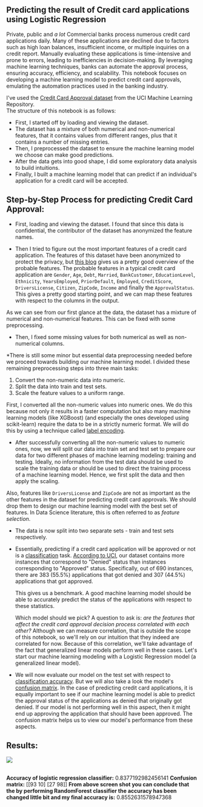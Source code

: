 ## Predicting the result of Credit card applications using Logistic Regression

<p>Private, public and <em>a lot</em> Commercial banks process numerous credit card applications daily. Many of these applications are declined due to factors such as high loan balances, insufficient income, or multiple inquiries on a credit report. Manually evaluating these applications is time-intensive and prone to errors, leading to inefficiencies in decision-making. By leveraging machine learning techniques, banks can automate the approval process, ensuring accuracy, efficiency, and scalability. This notebook focuses on developing a machine learning model to predict credit card approvals, emulating the automation practices used in the banking industry.</p>

<p>I've used the <a href="http://archive.ics.uci.edu/ml/datasets/credit+approval">Credit Card Approval dataset</a> from the UCI Machine Learning Repository.<br>The structure of this notebook is as follows:</p>
<ul>
<li>First, I started off by loading and viewing the dataset.</li>
<li>The dataset has a mixture of both numerical and non-numerical features, that it contains values from different ranges, plus that it contains a number of missing entries.</li>
<li>Then, I preprocessed the dataset to ensure the machine learning model we choose can make good predictions.</li>
<li>After the data gets into good shape, I did some exploratory data analysis to build intuitions.</li>
<li>Finally, I built a machine learning model that can predict if an individual's application for a credit card will be accepted.</li>
</ul>

## Step-by-Step Process for predicting Credit Card Approval:

- First, loading and viewing the dataset. I found that since this data is confidential, the contributor of the dataset has anonymized the feature names.

- Then I tried to figure out the most important features of a credit card application. The features of this dataset have been anonymized to protect the privacy, but <a href="http://rstudio-pubs-static.s3.amazonaws.com/73039_9946de135c0a49daa7a0a9eda4a67a72.html">this blog</a> gives us a pretty good overview of the probable features. The probable features in a typical credit card application are <code>Gender</code>, <code>Age</code>, <code>Debt</code>, <code>Married</code>, <code>BankCustomer</code>, <code>EducationLevel</code>, <code>Ethnicity</code>, <code>YearsEmployed</code>, <code>PriorDefault</code>, <code>Employed</code>, <code>CreditScore</code>, <code>DriversLicense</code>, <code>Citizen</code>, <code>ZipCode</code>, <code>Income</code> and finally the <code>ApprovalStatus</code>. This gives a pretty good starting point, and we can map these features with respect to the columns in the output. </p>
<p>As we can see from our first glance at the data, the dataset has a mixture of numerical and non-numerical features. This can be fixed with some preprocessing.

- Then, I fixed some missing values for both numerical as well as non-numerical columns.

\*There is still some minor but essential data preprocessing needed before we proceed towards building our machine learning model. I divided these remaining preprocessing steps into three main tasks:

<ol>
<li>Convert the non-numeric data into numeric.</li>
<li>Split the data into train and test sets. </li>
<li>Scale the feature values to a uniform range.</li>
</ol>
<p>First, I converted all the non-numeric values into numeric ones. We do this because not only it results in a faster computation but also many machine learning models (like XGBoost) (and especially the ones developed using scikit-learn) require the data to be in a strictly numeric format. We will do this by using a technique called <a href="http://scikit-learn.org/stable/modules/generated/sklearn.preprocessing.LabelEncoder.html">label encoding</a>.</p>

- After successfully converting all the non-numeric values to numeric ones, now, we will split our data into train set and test set to prepare our data for two different phases of machine learning modeling: training and testing. Ideally, no information from the test data should be used to scale the training data or should be used to direct the training process of a machine learning model. Hence, we first split the data and then apply the scaling.
<p>Also, features like <code>DriversLicense</code> and <code>ZipCode</code> are not as important as the other features in the dataset for predicting credit card approvals. We should drop them to design our machine learning model with the best set of features. In Data Science literature, this is often referred to as <em>feature selection</em>. </p>

- The data is now split into two separate sets - train and test sets respectively.

- <p>Essentially, predicting if a credit card application will be approved or not is a <a href="https://en.wikipedia.org/wiki/Statistical_classification">classification</a> task. <a href="http://archive.ics.uci.edu/ml/machine-learning-databases/credit-screening/crx.names">According to UCI</a>, our dataset contains more instances that correspond to "Denied" status than instances corresponding to "Approved" status. Specifically, out of 690 instances, there are 383 (55.5%) applications that got denied and 307 (44.5%) applications that got approved. </p>
  <p>This gives us a benchmark. A good machine learning model should be able to accurately predict the status of the applications with respect to these statistics.</p>
  <p>Which model should we pick? A question to ask is: <em>are the features that affect the credit card approval decision process correlated with each other?</em> Although we can measure correlation, that is outside the scope of this notebook, so we'll rely on our intuition that they indeed are correlated for now. Because of this correlation, we'll take advantage of the fact that generalized linear models perform well in these cases. Let's start our machine learning modeling with a Logistic Regression model (a generalized linear model).</p>

- <p>We will now evaluate our model on the test set with respect to <a href="https://developers.google.com/machine-learning/crash-course/classification/accuracy">classification accuracy</a>. But we will also take a look the model's <a href="http://www.dataschool.io/simple-guide-to-confusion-matrix-terminology/">confusion matrix</a>. In the case of predicting credit card applications, it is equally important to see if our machine learning model is able to predict the approval status of the applications as denied that originally got denied. If our model is not performing well in this aspect, then it might end up approving the application that should have been approved. The confusion matrix helps us to view our model's performance from these aspects.  </p>

## Results:

<p><img src="//Users/vijju/Desktop/credit_card/.ipynb_checkpoints/Machine_Learning_project.ipynb/Screenshot 2024-12-30 at 12.12.14 PM.png."></p><br>
<b>Accuracy of logistic regression classifier:</b>  0.8377192982456141</h3>
<b>Confusion matrix:</b>
 [[93 10]
 [27 98]]
 <b>From above screen shot you can conclude that the by performing RandomForest classifier the accuracy has been changed little bit and my final accuracy is:</b> 0.8552631578947368</h3>
